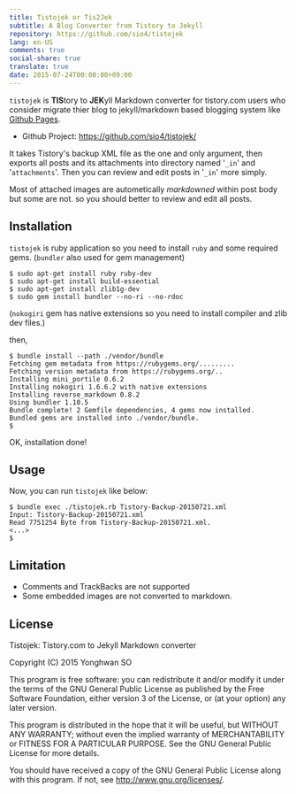 ```yaml
---
title: Tistojek or Tis2Jek
subtitle: A Blog Converter from Tistory to Jekyll
repository: https://github.com/sio4/tistojek
lang: en-US
comments: true
social-share: true
translate: true
date: 2015-07-24T00:00:00+09:00
---
```

`tistojek` is **TIS**tory to **JEK**yll Markdown converter for
tistory.com users who consider migrate thier blog to jekyll/markdown
based blogging system like [Github Pages](https://pages.github.com/).

* Github Project: <https://github.com/sio4/tistojek/>

It takes Tistory's backup XML file as the one and only argument,
then exports all posts and its attachments into directory named
'`_in`' and '`attachments`'. Then you can review and edit posts
in '`_in`' more simply.

Most of attached images are autometically _markdowned_ within post
body but some are not. so you should better to review and edit all
posts.

## Installation

`tistojek` is ruby application so you need to install `ruby` and
some required gems. (`bundler` also used for gem management)

```console
$ sudo apt-get install ruby ruby-dev
$ sudo apt-get install build-essential
$ sudo apt-get install zlib1g-dev
$ sudo gem install bundler --no-ri --no-rdoc
```

(`nokogiri` gem has native extensions so you need to install compiler
and zlib dev files.)

then,

```console
$ bundle install --path ./vendor/bundle
Fetching gem metadata from https://rubygems.org/.........
Fetching version metadata from https://rubygems.org/..
Installing mini_portile 0.6.2
Installing nokogiri 1.6.6.2 with native extensions
Installing reverse_markdown 0.8.2
Using bundler 1.10.5
Bundle complete! 2 Gemfile dependencies, 4 gems now installed.
Bundled gems are installed into ./vendor/bundle.
$ 
```

OK, installation done!

## Usage

Now, you can run `tistojek` like below:

```console
$ bundle exec ./tistojek.rb Tistory-Backup-20150721.xml 
Input: Tistory-Backup-20150721.xml
Read 7751254 Byte from Tistory-Backup-20150721.xml.
<...>
$ 
```

## Limitation

* Comments and TrackBacks are not supported
* Some embedded images are not converted to markdown.

## License

Tistojek: Tistory.com to Jekyll Markdown converter

Copyright (C) 2015  Yonghwan SO

This program is free software: you can redistribute it and/or modify
it under the terms of the GNU General Public License as published by
the Free Software Foundation, either version 3 of the License, or
(at your option) any later version.

This program is distributed in the hope that it will be useful,
but WITHOUT ANY WARRANTY; without even the implied warranty of
MERCHANTABILITY or FITNESS FOR A PARTICULAR PURPOSE.  See the
GNU General Public License for more details.

You should have received a copy of the GNU General Public License
along with this program.  If not, see <http://www.gnu.org/licenses/>.

